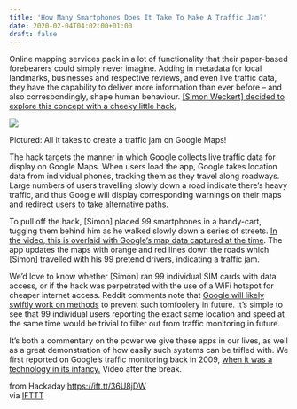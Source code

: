 ```yaml
---
title: 'How Many Smartphones Does It Take To Make A Traffic Jam?'
date: 2020-02-04T04:02:00+01:00
draft: false
---
```


Online mapping services pack in a lot of functionality that their paper-based forebearers could simply never imagine. Adding in metadata for local landmarks, businesses and respective reviews, and even live traffic data, they have the capability to deliver more information than ever before – and also correspondingly, shape human behaviour. [\[Simon Weckert\] decided to explore this concept with a cheeky little hack.](http://www.simonweckert.com/googlemapshacks.html)

![](https://hackaday.com/wp-content/uploads/2020/02/gmaphack-bee.jpg?w=300)

Pictured: All it takes to create a traffic jam on Google Maps!

The hack targets the manner in which Google collects live traffic data for display on Google Maps. When users load the app, Google takes location data from individual phones, tracking them as they travel along roadways. Large numbers of users travelling slowly down a road indicate there’s heavy traffic, and thus Google will display corresponding warnings on their maps and redirect users to take alternative paths.

To pull off the hack, \[Simon\] placed 99 smartphones in a handy-cart, tugging them behind him as he walked slowly down a series of streets. [In the video, this is overlaid with Google’s map data captured at the time](https://www.youtube.com/watch?v=k5eL_al_m7Q&feature=emb_title). The app updates the maps with orange and red lines down the roads which \[Simon\] travelled with his 99 pretend drivers, indicating a traffic jam.

We’d love to know whether \[Simon\] ran 99 individual SIM cards with data access, or if the hack was perpetrated with the use of a WiFi hotspot for cheaper internet access. Reddit comments note that [Google will likely swiftly work on methods](https://www.reddit.com/r/google/comments/exs9hv/simon_weckert_google_maps_hacks_99_second_hand/fgd0ilz/) to prevent such tomfoolery in future. It’s simple to see that 99 individual users reporting the exact same location and speed at the same time would be trivial to filter out from traffic monitoring in future.

It’s both a commentary on the power we give these apps in our lives, as well as a great demonstration of how easily such systems can be trifled with. We first reported on Google’s traffic monitoring back in 2009, [when it was a technology in its infancy.](https://hackaday.com/2009/08/25/google-maps-adds-arterial-traffic-monitoring/) Video after the break.

  
  
from Hackaday https://ift.tt/36U8jDW  
via [IFTTT](https://ifttt.com/?ref=da&site=blogger)